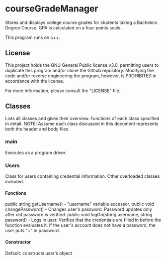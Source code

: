 # courseGradeManager
Stores and displays college course grades for students taking a Bachelors Degree Course. GPA is calculated on a four-points scale.

This program runs on c++.
## License
This project holds the GNU General Public license v3.0,
  permitting users to duplicate this 
  program and/or clone the Github 
  repository. Modifying the code and/or 
  reverse engineering the program, however, 
  is PROHIBITED in accordance with the license.

For more information, please consult the "LICENSE" file.
## Classes
Lists all classes and gives their overview. 
  Functions of each class specified in detail.
NOTE: Assume each class discussed in this document
  represents both the header and body files.
### main
Executes as a program driver.
### Users
Class for users containing credential information. Other overloaded classes included.
#### Functions
public string getUsername() - "username" variable accessor.
public void changePassword() - Changes user's password. Password updates only after old password is verified.
public void logOn(string username, string password) - Logs in user. Verifies that the credentials are filled in before the function evaluates it. If the user's account does not have a password, the user puts "~" in password.
#### Constructor
Default: constructs user's object 